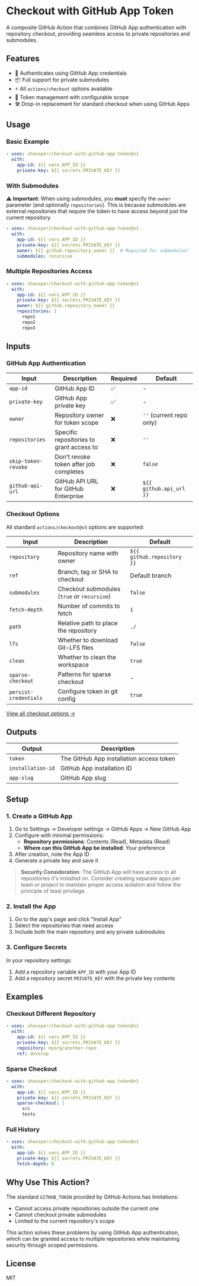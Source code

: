 # Checkout with GitHub App Token

A composite GitHub Action that combines GitHub App authentication with repository checkout, providing seamless access to private repositories and submodules.

## Features

- 🔐 Authenticates using GitHub App credentials
- 📦 Full support for private submodules
- ⚡ All `actions/checkout` options available
- 🔄 Token management with configurable scope
- 🛠️ Drop-in replacement for standard checkout when using GitHub Apps

## Usage

### Basic Example

```yaml
- uses: shousper/checkout-with-github-app-token@v1
  with:
    app-id: ${{ vars.APP_ID }}
    private-key: ${{ secrets.PRIVATE_KEY }}
```

### With Submodules

⚠️ **Important**: When using submodules, you **must** specify the `owner` parameter (and optionally `repositories`). This is because submodules are external repositories that require the token to have access beyond just the current repository.

```yaml
- uses: shousper/checkout-with-github-app-token@v1
  with:
    app-id: ${{ vars.APP_ID }}
    private-key: ${{ secrets.PRIVATE_KEY }}
    owner: ${{ github.repository_owner }}  # Required for submodules!
    submodules: recursive
```

### Multiple Repositories Access

```yaml
- uses: shousper/checkout-with-github-app-token@v1
  with:
    app-id: ${{ vars.APP_ID }}
    private-key: ${{ secrets.PRIVATE_KEY }}
    owner: ${{ github.repository_owner }}
    repositories: |
      repo1
      repo2
      repo3
```

## Inputs

### GitHub App Authentication

| Input | Description | Required | Default |
|-------|-------------|----------|---------|
| `app-id` | GitHub App ID | ✅ | - |
| `private-key` | GitHub App private key | ✅ | - |
| `owner` | Repository owner for token scope | ❌ | `''` (current repo only) |
| `repositories` | Specific repositories to grant access to | ❌ | `''` |
| `skip-token-revoke` | Don't revoke token after job completes | ❌ | `false` |
| `github-api-url` | GitHub API URL for GitHub Enterprise | ❌ | `${{ github.api_url }}` |

### Checkout Options

All standard `actions/checkout@v5` options are supported:

| Input | Description | Default |
|-------|-------------|---------|
| `repository` | Repository name with owner | `${{ github.repository }}` |
| `ref` | Branch, tag or SHA to checkout | Default branch |
| `submodules` | Checkout submodules (`true` or `recursive`) | `false` |
| `fetch-depth` | Number of commits to fetch | `1` |
| `path` | Relative path to place the repository | `./` |
| `lfs` | Whether to download Git-LFS files | `false` |
| `clean` | Whether to clean the workspace | `true` |
| `sparse-checkout` | Patterns for sparse checkout | - |
| `persist-credentials` | Configure token in git config | `true` |

[View all checkout options →](https://github.com/actions/checkout#usage)

## Outputs

| Output | Description |
|--------|-------------|
| `token` | The GitHub App installation access token |
| `installation-id` | GitHub App installation ID |
| `app-slug` | GitHub App slug |

## Setup

### 1. Create a GitHub App

1. Go to Settings → Developer settings → GitHub Apps → New GitHub App
2. Configure with minimal permissions:
   - **Repository permissions**: Contents (Read), Metadata (Read)
   - **Where can this GitHub App be installed**: Your preference
3. After creation, note the App ID
4. Generate a private key and save it

> **Security Consideration**: The GitHub App will have access to all repositories it's installed on. Consider creating separate apps per team or project to maintain proper access isolation and follow the principle of least privilege.

### 2. Install the App

1. Go to the app's page and click "Install App"
2. Select the repositories that need access
3. Include both the main repository and any private submodules

### 3. Configure Secrets

In your repository settings:

1. Add a repository variable `APP_ID` with your App ID
2. Add a repository secret `PRIVATE_KEY` with the private key contents

## Examples

### Checkout Different Repository

```yaml
- uses: shousper/checkout-with-github-app-token@v1
  with:
    app-id: ${{ vars.APP_ID }}
    private-key: ${{ secrets.PRIVATE_KEY }}
    repository: myorg/another-repo
    ref: develop
```

### Sparse Checkout

```yaml
- uses: shousper/checkout-with-github-app-token@v1
  with:
    app-id: ${{ vars.APP_ID }}
    private-key: ${{ secrets.PRIVATE_KEY }}
    sparse-checkout: |
      src
      tests
```

### Full History

```yaml
- uses: shousper/checkout-with-github-app-token@v1
  with:
    app-id: ${{ vars.APP_ID }}
    private-key: ${{ secrets.PRIVATE_KEY }}
    fetch-depth: 0
```

## Why Use This Action?

The standard `GITHUB_TOKEN` provided by GitHub Actions has limitations:
- Cannot access private repositories outside the current one
- Cannot checkout private submodules
- Limited to the current repository's scope

This action solves these problems by using GitHub App authentication, which can be granted access to multiple repositories while maintaining security through scoped permissions.

## License

MIT